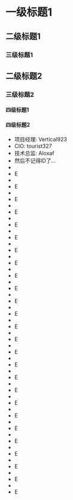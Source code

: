 # 一级标题1

## 二级标题1

### 三级标题1

## 二级标题2

### 三级标题2

#### 四级标题1

#### 四级标题2

- 项目经理: Vertical923
- CIO: tourist327
- 技术总监: Aloxaf
- 然后不记得ID了...
- 
- E
- 
- E
- 
- E
- 
- E
- 
- E
- 
- E
- 
- E
- 
- E
- 
- E
- 
- E
- 
- E
- 
- E
- 
- E
- 
- E
- 
- E
- 
- E
- 
- E
- 
- E
- 
- E
- 
- E
- 
- E
- 
- E
- 
- E
- 
- E
- 
- E
- 
- E
